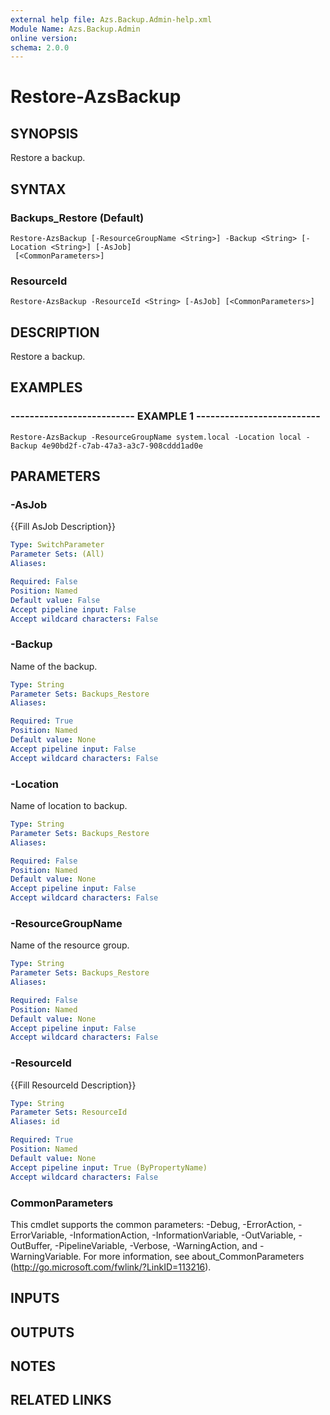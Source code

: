 ```yaml
---
external help file: Azs.Backup.Admin-help.xml
Module Name: Azs.Backup.Admin
online version: 
schema: 2.0.0
---
```


# Restore-AzsBackup

## SYNOPSIS
Restore a backup.

## SYNTAX

### Backups_Restore (Default)
```
Restore-AzsBackup [-ResourceGroupName <String>] -Backup <String> [-Location <String>] [-AsJob]
 [<CommonParameters>]
```

### ResourceId
```
Restore-AzsBackup -ResourceId <String> [-AsJob] [<CommonParameters>]
```

## DESCRIPTION
Restore a backup.

## EXAMPLES

### -------------------------- EXAMPLE 1 --------------------------
```
Restore-AzsBackup -ResourceGroupName system.local -Location local -Backup 4e90bd2f-c7ab-47a3-a3c7-908cddd1ad0e
```

## PARAMETERS

### -AsJob
{{Fill AsJob Description}}

```yaml
Type: SwitchParameter
Parameter Sets: (All)
Aliases: 

Required: False
Position: Named
Default value: False
Accept pipeline input: False
Accept wildcard characters: False
```

### -Backup
Name of the backup.

```yaml
Type: String
Parameter Sets: Backups_Restore
Aliases: 

Required: True
Position: Named
Default value: None
Accept pipeline input: False
Accept wildcard characters: False
```

### -Location
Name of location to backup.

```yaml
Type: String
Parameter Sets: Backups_Restore
Aliases: 

Required: False
Position: Named
Default value: None
Accept pipeline input: False
Accept wildcard characters: False
```

### -ResourceGroupName
Name of the resource group.

```yaml
Type: String
Parameter Sets: Backups_Restore
Aliases: 

Required: False
Position: Named
Default value: None
Accept pipeline input: False
Accept wildcard characters: False
```

### -ResourceId
{{Fill ResourceId Description}}

```yaml
Type: String
Parameter Sets: ResourceId
Aliases: id

Required: True
Position: Named
Default value: None
Accept pipeline input: True (ByPropertyName)
Accept wildcard characters: False
```

### CommonParameters
This cmdlet supports the common parameters: -Debug, -ErrorAction, -ErrorVariable, -InformationAction, -InformationVariable, -OutVariable, -OutBuffer, -PipelineVariable, -Verbose, -WarningAction, and -WarningVariable. For more information, see about_CommonParameters (http://go.microsoft.com/fwlink/?LinkID=113216).

## INPUTS

## OUTPUTS

## NOTES

## RELATED LINKS

